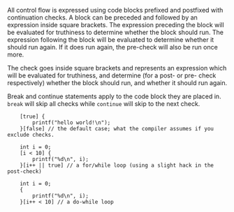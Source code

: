 All control flow is expressed using code blocks prefixed and postfixed with continuation checks. A block can be preceded and followed by an expression inside square brackets. The expression preceding the block will be evaluated for truthiness to determine whether the block should run. The expression following the block will be evaluated to determine whether it should run again. If it does run again, the pre-check will also be run once more.

The check goes inside square brackets and represents an expression which will be evaluated for truthiness, and determine (for a post- or pre- check respectively) whether the block should run, and whether it should run again.

Break and continue statements apply to the code block they are placed in. `break` will skip all checks while `continue` will skip to the next check.

```
    [true] {
        printf("hello world!\n");
    }[false] // the default case; what the compiler assumes if you exclude checks.

    int i = 0;
    [i < 10] {
        printf("%d\n", i);
    }[i++ || true] // a for/while loop (using a slight hack in the post-check)

    int i = 0;
    {
        printf("%d\n", i);
    }[i++ < 10] // a do-while loop
```
